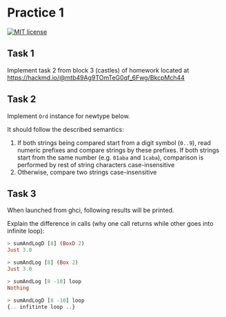 # Practice 1

[![MIT license](https://img.shields.io/badge/license-MIT-blue.svg)](https://github.com//fp-homework/blob/master/hw1/LICENSE)

## Task 1

Implement task 2 from block 3 (castles) of homework located at https://hackmd.io/@mtb49Ag9TOmTeG0qf_6Fwg/BkcpMch44

## Task 2

Implement `Ord` instance for newtype below.

It should follow the described semantics:

1. If both strings being compared start from a digit symbol (`0..9`), read numeric prefixes and compare strings by these prefixes. If both strings start from the same number (e.g. `01aba` and `1caba`), comparison is performed by rest of string characters case-insensitive
2. Otherwise, compare two strings case-insensitive

## Task 3

When launched from ghci, following results will be printed.

Explain the difference in calls (why one call returns while other goes into infinite loop):

```haskell
> sumAndLogD [8] (BoxD 2)
Just 3.0

> sumAndLog [8] (Box 2)
Just 3.0

> sumAndLog [8 -10] loop
Nothing

> sumAndLogD [8 -10] loop
{.. infitinte loop ..}
```
